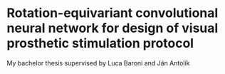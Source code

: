 # Rotation-equivariant convolutional neural network for design of visual prosthetic stimulation protocol

My bachelor thesis supervised by Luca Baroni and Ján Antolík
